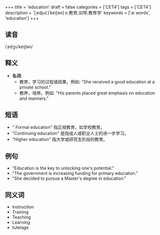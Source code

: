 +++
title = 'education'
draft = false
categories = ['CET4']
tags = ['CET4']
description = '[ˌedju(ː)ˈkei∫ən] n.教育;训导;教育学'
keywords = ['ai words', 'education']
+++

## 读音
/ˌedʒuˈkeɪʃən/

## 释义
- **名词**: 
   - 教育，学习的过程或结果。例如: "She received a good education at a private school."
   - 教养，培养。例如: "His parents placed great emphasis on education and manners."

## 短语
- " Formal education" 指正规教育，如学校教育。
- "Continuing education" 是指成人或职业人士的进一步学习。
- "Higher education" 指大学或研究生阶段的教育。

## 例句
- "Education is the key to unlocking one's potential."
- "The government is increasing funding for primary education."
- "She decided to pursue a Master's degree in education."

## 同义词
- Instruction
- Training
- Teaching
- Learning
- tutelage
